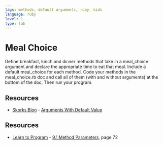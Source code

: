 ```yaml
---
tags: methods, default arguments, ruby, kids
language: ruby
level: 1
type: lab
---
```


# Meal Choice

Define breakfast, lunch and dinner methods that take in a meal_choice argument and declare the appropriate time to eat that meal. Include a default meal_choice for each method. Code your methods in the meal_choice.rb doc and call all of them (with and without arguments) at the bottom of the doc. Then run your program.

## Resources
* [Skorks Blog](http://www.skorks.com/) - [Arguments With Default Value](http://www.skorks.com/2009/08/method-arguments-in-ruby/)
## Resources
* [Learn to Program](http://books.flatironschool.com/books/43?page=72) - [9.1 Method Parameters](http://books.flatironschool.com/books/43?page=72), page 72
